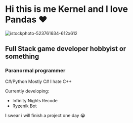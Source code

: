 # Hi this is me Kernel and I love Pandas ❤️
![istockphoto-523761634-612x612](https://github.com/Pandziarz/Pandziarz/assets/124568923/7fe3f3e3-9e90-4d9c-bae5-8aab97c1df28)
## Full Stack game developer hobbyist or something
### Paranormal programmer
C#/Python
Mostly C#
I hate C++

Currently developing:
- Infinity Nights Recode
- Ryzenik Bot

I swear i will finish a project one day :sob:
